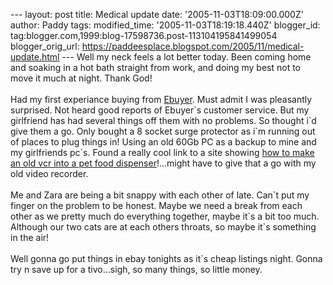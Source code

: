 \-\-- layout: post title: Medical update date:
\'2005-11-03T18:09:00.000Z\' author: Paddy tags: modified\_time:
\'2005-11-03T18:19:18.440Z\' blogger\_id:
tag:blogger.com,1999:blog-17598736.post-113104195841499054
blogger\_orig\_url:
https://paddeesplace.blogspot.com/2005/11/medical-update.html \-\-- Well
my neck feels a lot better today. Been coming home and soaking in a hot
bath straight from work, and doing my best not to move it much at night.
Thank God!\
\
Had my first experiance buying from
[Ebuyer](https://www.ebuyer.com/customer/home/). Must admit I was
pleasantly surprised. Not heard good reports of Ebuyer\`s customer
service. But my girlfriend has had several things off them with no
problems. So thought i\`d give them a go. Only bought a 8 socket surge
protector as i\`m running out of places to plug things in! Using an old
60Gb PC as a backup to mine and my girlfriends pc\`s. Found a really
cool link to a site showing [how to make an old vcr into a pet food
dispenser](https://spaces.msn.com/members/angelelusive/PersonalSpace.aspx?_c01_blogpart=blogmgmt&_c=blogpart)!\...might
have to give that a go with my old video recorder.\
\
Me and Zara are being a bit snappy with each other of late. Can\`t put
my finger on the problem to be honest. Maybe we need a break from each
other as we pretty much do everything together, maybe it\`s a bit too
much. Although our two cats are at each others throats, so maybe it\`s
something in the air!\
\
Well gonna go put things in ebay tonights as it\`s cheap listings night.
Gonna try n save up for a tivo\...sigh, so many things, so little money.
